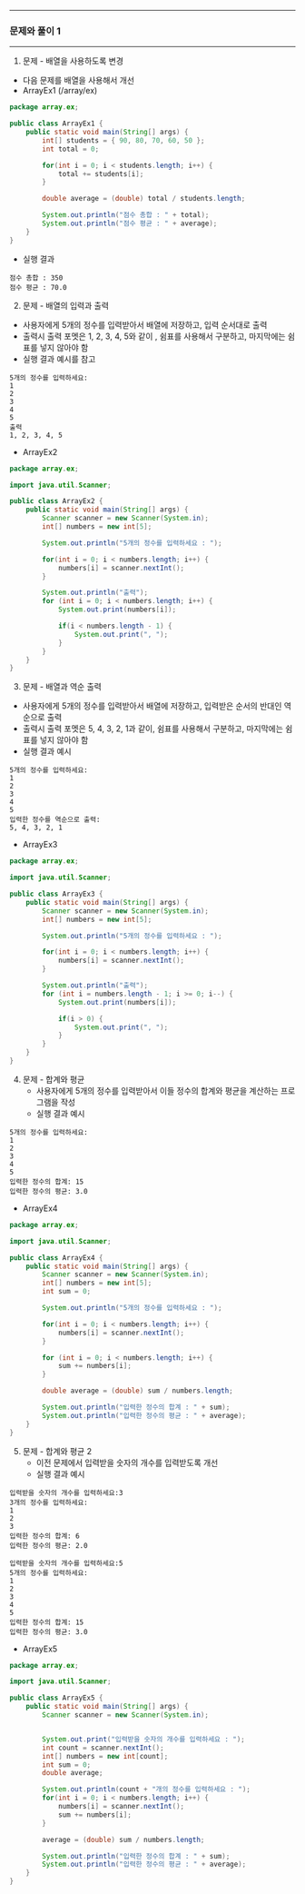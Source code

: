 -----
### 문제와 풀이 1
-----
1. 문제 - 배열을 사용하도록 변경
  - 다음 문제를 배열을 사용해서 개선
  - ArrayEx1 (/array/ex)
```java
package array.ex;

public class ArrayEx1 {
    public static void main(String[] args) {
        int[] students = { 90, 80, 70, 60, 50 };
        int total = 0;

        for(int i = 0; i < students.length; i++) {
            total += students[i];
        }

        double average = (double) total / students.length;

        System.out.println("점수 총합 : " + total);
        System.out.println("점수 평균 : " + average);
    }
}
```
  - 실행 결과
```
점수 총합 : 350
점수 평균 : 70.0
```

2. 문제 - 배열의 입력과 출력
  - 사용자에게 5개의 정수를 입력받아서 배열에 저장하고, 입력 순서대로 출력
  - 출력시 출력 포멧은 1, 2, 3, 4, 5와 같이 , 쉼표를 사용해서 구분하고, 마지막에는 쉼표를 넣지 않아야 함
  - 실행 결과 예시를 참고
```
5개의 정수를 입력하세요:
1
2
3
4
5
출력
1, 2, 3, 4, 5
```
  - ArrayEx2
```java
package array.ex;

import java.util.Scanner;

public class ArrayEx2 {
    public static void main(String[] args) {
        Scanner scanner = new Scanner(System.in);
        int[] numbers = new int[5];

        System.out.println("5개의 정수를 입력하세요 : ");

        for(int i = 0; i < numbers.length; i++) {
            numbers[i] = scanner.nextInt();
        }

        System.out.println("출력");
        for (int i = 0; i < numbers.length; i++) {
            System.out.print(numbers[i]);

            if(i < numbers.length - 1) {
                System.out.print(", ");
            }
        }
    }
}
```

3. 문제 - 배열과 역순 출력
  - 사용자에게 5개의 정수를 입력받아서 배열에 저장하고, 입력받은 순서의 반대인 역순으로 출력
  - 출력시 출력 포멧은 5, 4, 3, 2, 1과 같이, 쉼표를 사용해서 구분하고, 마지막에는 쉼표를 넣지 않아야 함
  - 실행 결과 예시
```
5개의 정수를 입력하세요:
1
2
3
4
5
입력한 정수를 역순으로 출력:
5, 4, 3, 2, 1
```
  - ArrayEx3
```java
package array.ex;

import java.util.Scanner;

public class ArrayEx3 {
    public static void main(String[] args) {
        Scanner scanner = new Scanner(System.in);
        int[] numbers = new int[5];

        System.out.println("5개의 정수를 입력하세요 : ");

        for(int i = 0; i < numbers.length; i++) {
            numbers[i] = scanner.nextInt();
        }

        System.out.println("출력");
        for (int i = numbers.length - 1; i >= 0; i--) {
            System.out.print(numbers[i]);

            if(i > 0) {
                System.out.print(", ");
            }
        }
    }
}
```

4. 문제 - 합계와 평균
   - 사용자에게 5개의 정수를 입력받아서 이들 정수의 합계와 평균을 계산하는 프로그램을 작성
   - 실행 결과 예시
```
5개의 정수를 입력하세요:
1
2
3
4
5
입력한 정수의 합계: 15
입력한 정수의 평균: 3.0
```
   - ArrayEx4
```java
package array.ex;

import java.util.Scanner;

public class ArrayEx4 {
    public static void main(String[] args) {
        Scanner scanner = new Scanner(System.in);
        int[] numbers = new int[5];
        int sum = 0;

        System.out.println("5개의 정수를 입력하세요 : ");

        for(int i = 0; i < numbers.length; i++) {
            numbers[i] = scanner.nextInt();
        }

        for (int i = 0; i < numbers.length; i++) {
            sum += numbers[i];
        }

        double average = (double) sum / numbers.length;

        System.out.println("입력한 정수의 합계 : " + sum);
        System.out.println("입력한 정수의 평균 : " + average);
    }
}
```

5. 문제 - 합계와 평균 2
   - 이전 문제에서 입력받을 숫자의 개수를 입력받도록 개선
   - 실행 결과 예시
```
입력받을 숫자의 개수를 입력하세요:3
3개의 정수를 입력하세요:
1
2
3
입력한 정수의 합계: 6
입력한 정수의 평균: 2.0
```
```
입력받을 숫자의 개수를 입력하세요:5
5개의 정수를 입력하세요:
1
2
3
4
5
입력한 정수의 합계: 15
입력한 정수의 평균: 3.0
```
   - ArrayEx5
```java
package array.ex;

import java.util.Scanner;

public class ArrayEx5 {
    public static void main(String[] args) {
        Scanner scanner = new Scanner(System.in);


        System.out.print("입력받을 숫자의 개수를 입력하세요 : ");
        int count = scanner.nextInt();
        int[] numbers = new int[count];
        int sum = 0;
        double average;

        System.out.println(count + "개의 정수를 입력하세요 : ");
        for(int i = 0; i < numbers.length; i++) {
            numbers[i] = scanner.nextInt();
            sum += numbers[i];
        }

        average = (double) sum / numbers.length;

        System.out.println("입력한 정수의 합계 : " + sum);
        System.out.println("입력한 정수의 평균 : " + average);
    }
}
```

